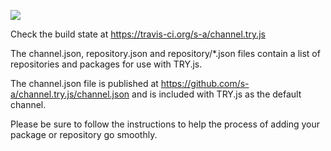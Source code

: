 
[<img src="https://travis-ci.org/s-a/channel.try.js.png" />](https://travis-ci.org/s-a/channel.try.js "Test state")

Check the build state at https://travis-ci.org/s-a/channel.try.js


The channel.json, repository.json and repository/*.json files contain a list of repositories and packages for use with TRY.js.


The channel.json file is published at https://github.com/s-a/channel.try.js/channel.json and is included with TRY.js as the default channel.


Please be sure to follow the instructions to help the process of adding your package or repository go smoothly.


